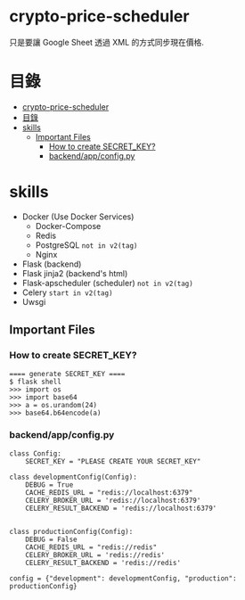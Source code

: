 # crypto-price-scheduler

只是要讓 Google Sheet 透過 XML 的方式同步現在價格.

# 目錄
- [crypto-price-scheduler](#crypto-price-scheduler)
- [目錄](#目錄)
- [skills](#skills)
  - [Important Files](#important-files)
    - [How to create SECRET_KEY?](#how-to-create-secret_key)
    - [backend/app/config.py](#backendappconfigpy)

# skills

- Docker (Use Docker Services)
  - Docker-Compose
  - Redis
  - PostgreSQL ```not in v2(tag)```
  - Nginx
- Flask (backend)
- Flask jinja2 (backend's html)
- Flask-apscheduler (scheduler) ```not in v2(tag)```
- Celery ```start in v2(tag)```
- Uwsgi

## Important Files

### How to create SECRET_KEY?

```
==== generate SECRET_KEY ====
$ flask shell
>>> import os
>>> import base64
>>> a = os.urandom(24)
>>> base64.b64encode(a)
```


### backend/app/config.py 

```
class Config:
    SECRET_KEY = "PLEASE CREATE YOUR SECRET_KEY"

class developmentConfig(Config):
    DEBUG = True
    CACHE_REDIS_URL = "redis://localhost:6379"
    CELERY_BROKER_URL = 'redis://localhost:6379'
    CELERY_RESULT_BACKEND = 'redis://localhost:6379'


class productionConfig(Config):
    DEBUG = False
    CACHE_REDIS_URL = "redis://redis"
    CELERY_BROKER_URL = 'redis://redis'
    CELERY_RESULT_BACKEND = 'redis://redis'

config = {"development": developmentConfig, "production": productionConfig}

```